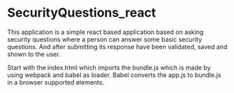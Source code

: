 # SecurityQuestions_react

This application is a simple react based application based on asking security questions where a person can answer some basic security questions.
And after submitting its response have been validated, saved and shown to the user.

Start with the index.html which imports the bundle.js which is made by using webpack and babel as loader. Babel converts the app.js to bundle.js in a browser supported elements.
